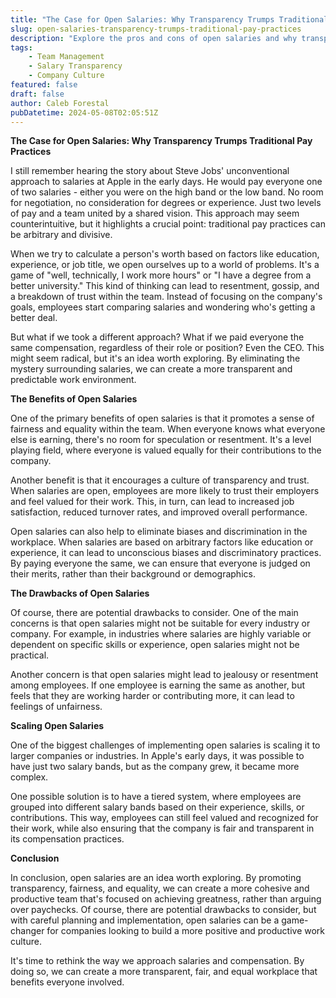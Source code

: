 ```yaml
---
title: "The Case for Open Salaries: Why Transparency Trumps Traditional Pay Practices"
slug: open-salaries-transparency-trumps-traditional-pay-practices
description: "Explore the pros and cons of open salaries and why transparency can lead to a more cohesive and productive team."
tags: 
    - Team Management 
    - Salary Transparency 
    - Company Culture
featured: false
draft: false
author: Caleb Forestal
pubDatetime: 2024-05-08T02:05:51Z
---
```


**The Case for Open Salaries: Why Transparency Trumps Traditional Pay Practices**

I still remember hearing the story about Steve Jobs' unconventional approach to salaries at Apple in the early days. He would pay everyone one of two salaries - either you were on the high band or the low band. No room for negotiation, no consideration for degrees or experience. Just two levels of pay and a team united by a shared vision. This approach may seem counterintuitive, but it highlights a crucial point: traditional pay practices can be arbitrary and divisive.

When we try to calculate a person's worth based on factors like education, experience, or job title, we open ourselves up to a world of problems. It's a game of "well, technically, I work more hours" or "I have a degree from a better university." This kind of thinking can lead to resentment, gossip, and a breakdown of trust within the team. Instead of focusing on the company's goals, employees start comparing salaries and wondering who's getting a better deal.

But what if we took a different approach? What if we paid everyone the same compensation, regardless of their role or position? Even the CEO. This might seem radical, but it's an idea worth exploring. By eliminating the mystery surrounding salaries, we can create a more transparent and predictable work environment.

**The Benefits of Open Salaries**

One of the primary benefits of open salaries is that it promotes a sense of fairness and equality within the team. When everyone knows what everyone else is earning, there's no room for speculation or resentment. It's a level playing field, where everyone is valued equally for their contributions to the company.

Another benefit is that it encourages a culture of transparency and trust. When salaries are open, employees are more likely to trust their employers and feel valued for their work. This, in turn, can lead to increased job satisfaction, reduced turnover rates, and improved overall performance.

Open salaries can also help to eliminate biases and discrimination in the workplace. When salaries are based on arbitrary factors like education or experience, it can lead to unconscious biases and discriminatory practices. By paying everyone the same, we can ensure that everyone is judged on their merits, rather than their background or demographics.

**The Drawbacks of Open Salaries**

Of course, there are potential drawbacks to consider. One of the main concerns is that open salaries might not be suitable for every industry or company. For example, in industries where salaries are highly variable or dependent on specific skills or experience, open salaries might not be practical.

Another concern is that open salaries might lead to jealousy or resentment among employees. If one employee is earning the same as another, but feels that they are working harder or contributing more, it can lead to feelings of unfairness.

**Scaling Open Salaries**

One of the biggest challenges of implementing open salaries is scaling it to larger companies or industries. In Apple's early days, it was possible to have just two salary bands, but as the company grew, it became more complex.

One possible solution is to have a tiered system, where employees are grouped into different salary bands based on their experience, skills, or contributions. This way, employees can still feel valued and recognized for their work, while also ensuring that the company is fair and transparent in its compensation practices.

**Conclusion**

In conclusion, open salaries are an idea worth exploring. By promoting transparency, fairness, and equality, we can create a more cohesive and productive team that's focused on achieving greatness, rather than arguing over paychecks. Of course, there are potential drawbacks to consider, but with careful planning and implementation, open salaries can be a game-changer for companies looking to build a more positive and productive work culture.

It's time to rethink the way we approach salaries and compensation. By doing so, we can create a more transparent, fair, and equal workplace that benefits everyone involved.



<!-- I still remember hearing the story about Steve Jobs' unconventional approach to salaries at Apple in the early days. He would pay everyone one of two salaries - either you were on the high band or the low band. No room for negotiation, no consideration for degrees or experience. Just two levels of pay and a team united by a shared vision. This approach may seem counterintuitive, but it highlights a crucial point: traditional pay practices can be arbitrary and divisive.

When we try to calculate a person's worth based on factors like education, experience, or job title, we open ourselves up to a world of problems. It's a game of "well, technically, I work more hours" or "I have a degree from a better university." This kind of thinking can lead to resentment, gossip, and a breakdown of trust within the team. Instead of focusing on the company's goals, employees start comparing salaries and wondering who's getting a better deal.

But what if we took a different approach? What if we paid everyone the same compensation, regardless of their role or position? Even the CEO. This might seem radical, but it's an idea worth exploring. By eliminating the mystery surrounding salaries, we can create a more transparent and predictable work environment.

Take sports teams, for example. They make their salaries public, and it works. The entire mission of a sports team is to work together towards a common goal. If sports teams can make open salaries work, why can't we?

Of course, there are potential drawbacks to consider. Scaling salaries might not work in every industry, especially when not all employees are specialized or salaried. But striving for more transparency and predictability is always good for team morale.

Imagine a workplace where everyone knows exactly what each person is worth to the company. No more speculation, no more resentment. Just a team working together towards a shared goal. If your company can't handle open salaries, it might be time to reevaluate your priorities.

In the end, it's not about paying everyone the same amount; it's about creating a culture of transparency and trust. By doing so, we can build a more cohesive and productive team that's focused on achieving greatness, rather than arguing over paychecks. -->